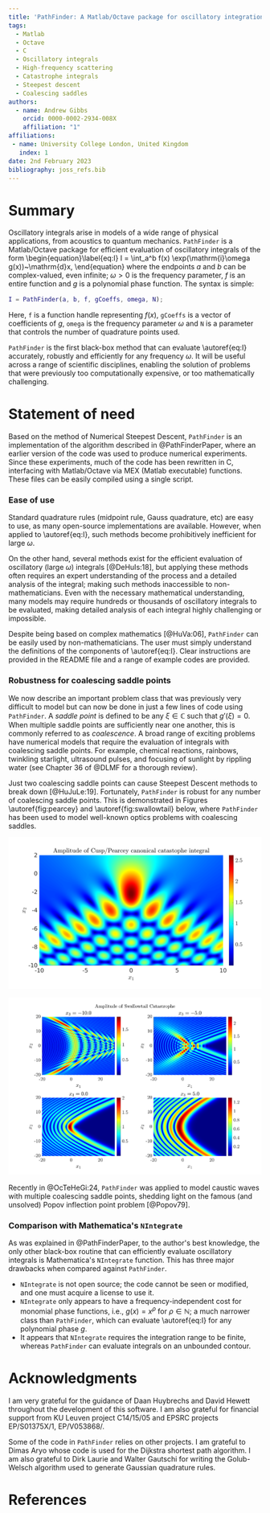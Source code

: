```yaml
---
title: 'PathFinder: A Matlab/Octave package for oscillatory integration'
tags:
  - Matlab
  - Octave
  - C
  - Oscillatory integrals
  - High-frequency scattering
  - Catastrophe integrals
  - Steepest descent
  - Coalescing saddles
authors:
  - name: Andrew Gibbs
    orcid: 0000-0002-2934-008X
    affiliation: "1"
affiliations:
 - name: University College London, United Kingdom
   index: 1
date: 2nd February 2023
bibliography: joss_refs.bib
---
```


# Summary

Oscillatory integrals arise in models of a wide range of physical applications, from acoustics to quantum mechanics. `PathFinder` is a Matlab/Octave package for efficient evaluation of oscillatory integrals of the form
\begin{equation}\label{eq:I}
I = \int_a^b f(x) \exp(\mathrm{i}\omega g(x))~\mathrm{d}x,
\end{equation}
where the endpoints $a$ and $b$ can be complex-valued, even infinite; $\omega>0$ is the frequency parameter, $f$ is an entire function and $g$ is a polynomial phase function. The syntax is simple:
```matlab
I = PathFinder(a, b, f, gCoeffs, omega, N);
```
Here, `f` is a function handle representing $f(x)$, `gCoeffs` is a vector of coefficients of $g$, `omega` is the frequency parameter $\omega$ and `N` is a parameter that controls the number of quadrature points used.

`PathFinder` is the first black-box method that can evaluate \autoref{eq:I} accurately, robustly and efficiently for any frequency $\omega$. It will be useful across a range of scientific disciplines, enabling the solution of problems that were previously too computationally expensive, or too mathematically challenging.

# Statement of need

Based on the method of Numerical Steepest Descent, `PathFinder` is an implementation of the algorithm described in @PathFinderPaper, where an earlier version of the code was used to produce numerical experiments. Since these experiments, much of the code has been rewritten in C, interfacing with Matlab/Octave via MEX (Matlab executable) functions. These files can be easily compiled using a single script.

### Ease of use

Standard quadrature rules (midpoint rule, Gauss quadrature, etc) are easy to use, as many open-source implementations are available. However, when applied to \autoref{eq:I}, such methods become prohibitively inefficient for large $\omega$.

On the other hand, several methods exist for the efficient evaluation of oscillatory (large $\omega$) integrals [@DeHuIs:18], but applying these methods often requires an expert understanding of the process and a detailed analysis of the integral; making such methods inaccessible to non-mathematicians. Even with the necessary mathematical understanding, many models may require hundreds or thousands of oscillatory integrals to be evaluated, making detailed analysis of each integral highly challenging or impossible.

Despite being based on complex mathematics [@HuVa:06], `PathFinder` can be easily used by non-mathematicians. The user must simply understand the definitions of the components of \autoref{eq:I}. Clear instructions are provided in the README file and a range of example codes are provided.

### Robustness for coalescing saddle points

We now describe an important problem class that was previously very difficult to model but can now be done in just a few lines of code using `PathFinder`. A _saddle point_ is defined to be any $\xi\in\mathbb{C}$ such that $g'(\xi)=0$. When multiple saddle points are sufficiently near one another, this is commonly referred to as *coalescence*. A broad range of exciting problems have numerical models that require the evaluation of integrals with coalescing saddle points. For example, chemical reactions, rainbows, twinkling starlight, ultrasound pulses, and focusing of sunlight by rippling water (see Chapter 36 of @DLMF for a thorough review).

Just two coalescing saddle points can cause Steepest Descent methods to break down [@HuJuLe:19]. Fortunately, `PathFinder` is robust for any number of coalescing saddle points. This is demonstrated in Figures \autoref{fig:pearcey} and \autoref{fig:swallowtail} below, where `PathFinder` has been used to model well-known optics problems with coalescing saddles.

![PathFinder approximation to Pearcey/Cusp Catastrophe integrals [@Pe:46], which contain coalescing saddle points.\label{fig:pearcey}](../examples/cusp.png)

![PathFinder approximation to Swallowtail Catastrophe integrals [@Ar:81], which contain many coalescing saddle points.\label{fig:swallowtail}](../examples/swallowtail.png)

Recently in @OcTeHeGi:24, `PathFinder` was applied to model caustic waves with multiple coalescing saddle points, shedding light on the famous (and unsolved) Popov inflection point problem [@Popov79].

### Comparison with Mathematica's `NIntegrate`

As was explained in @PathFinderPaper, to the author's best knowledge, the only other black-box routine that can efficiently evaluate oscillatory integrals is Mathematica's `NIntegrate` function. This has three major drawbacks when compared against `PathFinder`.
 - `NIntegrate` is not open source; the code cannot be seen or modified, and one must acquire a license to use it. 
 - `NIntegrate` only appears to have a frequency-independent cost for monomial phase functions, i.e., $g(x)=x^\rho$ for $\rho\in\mathbb{N}$; a much narrower class than `PathFinder`, which can evaluate \autoref{eq:I} for any polynomial phase $g$. 
 - It appears that `NIntegrate` requires the integration range to be finite, whereas `PathFinder` can evaluate integrals on an unbounded contour.

# Acknowledgments

I am very grateful for the guidance of Daan Huybrechs and David Hewett throughout the development of this software. I am also grateful for financial support from KU Leuven project C14/15/05 and EPSRC projects EP/S01375X/1, EP/V053868/.

Some of the code in `PathFinder` relies on other projects. I am grateful to Dimas Aryo whose code is used for the Dijkstra shortest path algorithm. I am also grateful to Dirk Laurie and Walter Gautschi for writing the Golub-Welsch algorithm used to generate Gaussian quadrature rules.

# References